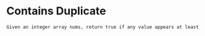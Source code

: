 # Contains Duplicate

```markdown
Given an integer array nums, return true if any value appears at least twice in the array, and return false if every element is distinct.
```
